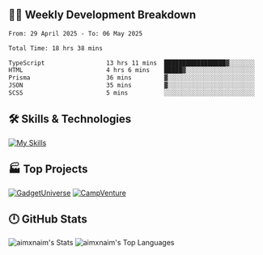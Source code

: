 

## 🧑‍💻 Weekly Development Breakdown

<!--START_SECTION:waka-->

```txt
From: 29 April 2025 - To: 06 May 2025

Total Time: 18 hrs 38 mins

TypeScript                 13 hrs 11 mins  █████████████████▓░░░░░░░   70.76 %
HTML                       4 hrs 6 mins    █████▓░░░░░░░░░░░░░░░░░░░   22.08 %
Prisma                     36 mins         ▓░░░░░░░░░░░░░░░░░░░░░░░░   03.26 %
JSON                       35 mins         ▓░░░░░░░░░░░░░░░░░░░░░░░░   03.16 %
SCSS                       5 mins          ░░░░░░░░░░░░░░░░░░░░░░░░░   00.46 %
```

<!--END_SECTION:waka-->

## 🛠️ Skills & Technologies

[![My Skills](https://skillicons.dev/icons?i=angular,react,docker,mongodb,nodejs,express,github,bootstrap,prisma,postman,postgres&perline=8)](https://skillicons.dev)

## 🏭 Top Projects

[![GadgetUniverse](https://github-readme-stats.vercel.app/api/pin/?username=aimxnaim&repo=GadgetUniverse&theme=dark)](https://github.com/aimxnaim/GadgetUniverse)
[![CampVenture](https://github-readme-stats.vercel.app/api/pin/?username=aimxnaim&repo=CampVenture&theme=dark)](https://github.com/aimxnaim/CampVenture)

## 🕛 GitHub Stats

![aimxnaim's Stats](https://github-readme-stats.vercel.app/api?username=aimxnaim&theme=tokyonight&show_icons=true&hide_border=true&count_private=true)
![aimxnaim's Top Languages](https://github-readme-stats.vercel.app/api/top-langs/?username=aimxnaim&theme=tokyonight&show_icons=true&hide_border=true&layout=compact)




